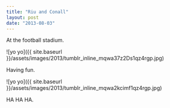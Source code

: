 ```yaml
---
title: "Riu and Conall"
layout: post
date: "2013-08-03"
---
```


At the football stadium.

![yo yo]({{ site.baseurl }}/assets/images/2013/tumblr_inline_mqwa37z2Ds1qz4rgp.jpg)

Having fun.

![yo yo]({{ site.baseurl }}/assets/images/2013/tumblr_inline_mqwa2kcimf1qz4rgp.jpg)

HA HA HA.
